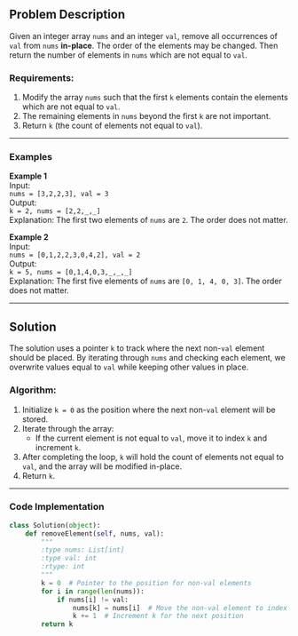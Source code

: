 ## Problem Description

Given an integer array `nums` and an integer `val`, remove all occurrences of `val` from `nums` **in-place**. The order of the elements may be changed. Then return the number of elements in `nums` which are not equal to `val`.

### Requirements:
1. Modify the array `nums` such that the first `k` elements contain the elements which are not equal to `val`.
2. The remaining elements in `nums` beyond the first `k` are not important.
3. Return `k` (the count of elements not equal to `val`).

---

### Examples
**Example 1**  
Input:  
`nums = [3,2,2,3], val = 3`  
Output:  
`k = 2, nums = [2,2,_,_]`  
Explanation: The first two elements of `nums` are `2`. The order does not matter.

**Example 2**  
Input:  
`nums = [0,1,2,2,3,0,4,2], val = 2`  
Output:  
`k = 5, nums = [0,1,4,0,3,_,_,_]`  
Explanation: The first five elements of `nums` are `[0, 1, 4, 0, 3]`. The order does not matter.

---

## Solution
The solution uses a pointer `k` to track where the next non-`val` element should be placed. By iterating through `nums` and checking each element, we overwrite values equal to `val` while keeping other values in place.

### Algorithm:
1. Initialize `k = 0` as the position where the next non-`val` element will be stored.
2. Iterate through the array:
   - If the current element is not equal to `val`, move it to index `k` and increment `k`.
3. After completing the loop, `k` will hold the count of elements not equal to `val`, and the array will be modified in-place.
4. Return `k`.

---

### Code Implementation
```python
class Solution(object):
    def removeElement(self, nums, val):
        """
        :type nums: List[int]
        :type val: int
        :rtype: int
        """
        k = 0  # Pointer to the position for non-val elements
        for i in range(len(nums)):
            if nums[i] != val:
                nums[k] = nums[i]  # Move the non-val element to index k
                k += 1  # Increment k for the next position
        return k
